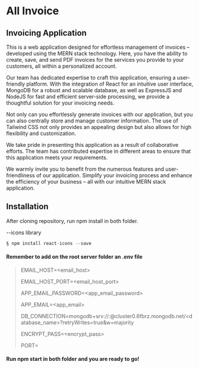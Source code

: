 # All Invoice
## Invoicing Application

This is a web application designed for effortless management of invoices – developed using the  MERN stack technology. Here, you have the ability to create, save, and send PDF invoices for the services you provide to your customers, all within a personalized account. 

Our team has dedicated expertise to craft this application, ensuring a user-friendly platform. With the integration of React for an intuitive user interface, MongoDB for a robust and scalable database, as well as ExpressJS and NodeJS for fast and efficient server-side processing, we provide a thoughtful solution for your invoicing needs.

Not only can you effortlessly generate invoices with our application, but you can also centrally store and manage customer information. The use of Tailwind CSS not only provides an appealing design but also allows for high flexibility and customization.

We take pride in presenting this application as a result of collaborative efforts. The team has contributed expertise in different areas to ensure that this application meets your requirements.

We warmly invite you to benefit from the numerous features and user-friendliness of our application. Simplify your invoicing process and enhance the efficiency of your business – all with our intuitive MERN stack application.


## Installation 
 

After cloning repository, run npm install in both folder.

--icons library

``` js
§ npm install react-icons --save
```

#### Remember to add on the root server folder an .env file 

> EMAIL_HOST=<email_host>
> 
> EMAIL_HOST_PORT=<email_host_port>
> 
> APP_EMAIL_PASSWORD=<app_email_password>
> 
> APP_EMAIL=<app_email>
>
> DB_CONNECTION=mongodb+srv://<user>:<password>@cluster0.6fbrz.mongodb.net/<database_name>?retryWrites=true&w=majority
> 
> ENCRYPT_PASS=<encrypt_pass>
> 
> PORT=<port>

  
####  Run npm start in both folder and you are ready to go!